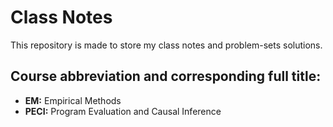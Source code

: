 # Class Notes

This repository is made to store my class notes and problem-sets solutions.

## Course abbreviation and corresponding full title:

* **EM:** Empirical Methods
* **PECI:** Program Evaluation and Causal Inference

